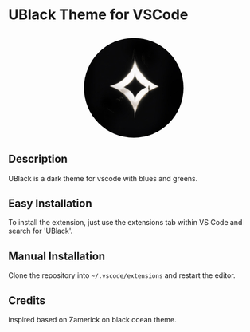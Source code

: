 # UBlack Theme for VSCode

<img src="ublack.jpg" width="200" style="display:flex;margin: 30px auto; border-radius: 50%" />

## Description

UBlack is a dark theme for vscode with blues and greens.


## Easy Installation

To install the extension, just use the extensions tab within VS Code and search for 'UBlack'.

## Manual Installation

Clone the repository into `~/.vscode/extensions` and restart the editor.

## Credits
inspired based on Zamerick on black ocean theme.
